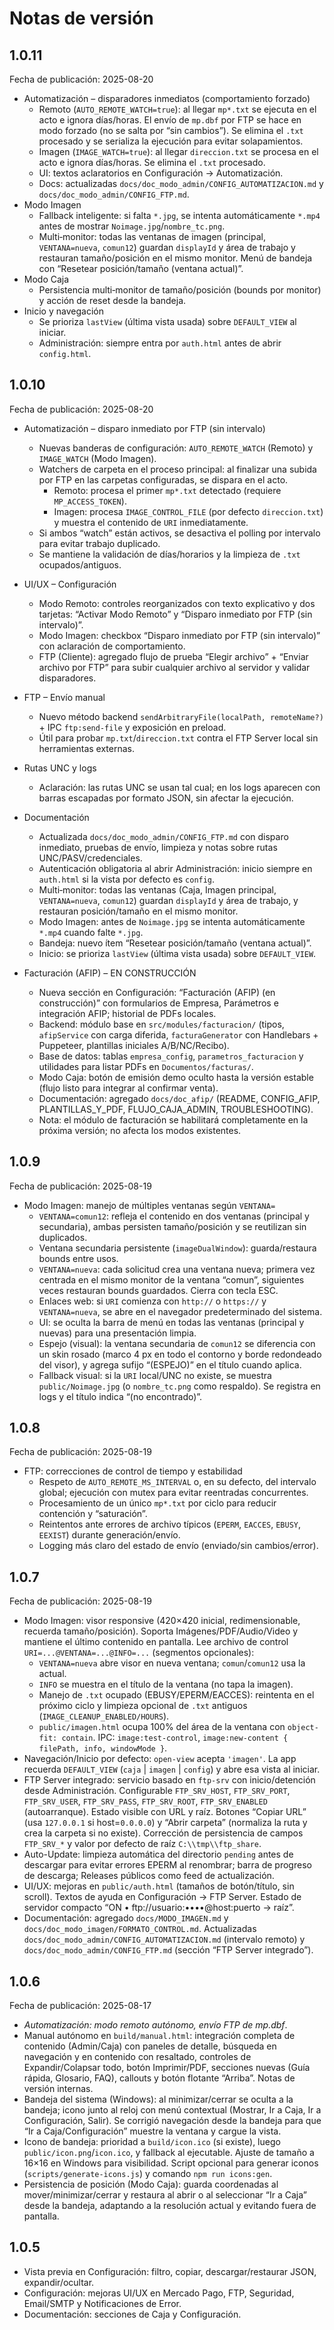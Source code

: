 # Notas de versión

## 1.0.11
Fecha de publicación: 2025-08-20
- Automatización – disparadores inmediatos (comportamiento forzado)
  - Remoto (`AUTO_REMOTE_WATCH=true`): al llegar `mp*.txt` se ejecuta en el acto e ignora días/horas. El envío de `mp.dbf` por FTP se hace en modo forzado (no se salta por “sin cambios”). Se elimina el `.txt` procesado y se serializa la ejecución para evitar solapamientos.
  - Imagen (`IMAGE_WATCH=true`): al llegar `direccion.txt` se procesa en el acto e ignora días/horas. Se elimina el `.txt` procesado.
  - UI: textos aclaratorios en Configuración → Automatización.
  - Docs: actualizadas `docs/doc_modo_admin/CONFIG_AUTOMATIZACION.md` y `docs/doc_modo_admin/CONFIG_FTP.md`.
- Modo Imagen
  - Fallback inteligente: si falta `*.jpg`, se intenta automáticamente `*.mp4` antes de mostrar `Noimage.jpg`/`nombre_tc.png`.
  - Multi‑monitor: todas las ventanas de imagen (principal, `VENTANA=nueva`, `comun12`) guardan `displayId` y área de trabajo y restauran tamaño/posición en el mismo monitor. Menú de bandeja con “Resetear posición/tamaño (ventana actual)”.
- Modo Caja
  - Persistencia multi‑monitor de tamaño/posición (bounds por monitor) y acción de reset desde la bandeja.
- Inicio y navegación
  - Se prioriza `lastView` (última vista usada) sobre `DEFAULT_VIEW` al iniciar.
  - Administración: siempre entra por `auth.html` antes de abrir `config.html`.

## 1.0.10
Fecha de publicación: 2025-08-20
- Automatización – disparo inmediato por FTP (sin intervalo)
  - Nuevas banderas de configuración: `AUTO_REMOTE_WATCH` (Remoto) y `IMAGE_WATCH` (Modo Imagen).
  - Watchers de carpeta en el proceso principal: al finalizar una subida por FTP en las carpetas configuradas, se dispara en el acto.
    - Remoto: procesa el primer `mp*.txt` detectado (requiere `MP_ACCESS_TOKEN`).
    - Imagen: procesa `IMAGE_CONTROL_FILE` (por defecto `direccion.txt`) y muestra el contenido de `URI` inmediatamente.
  - Si ambos “watch” están activos, se desactiva el polling por intervalo para evitar trabajo duplicado.
  - Se mantiene la validación de días/horarios y la limpieza de `.txt` ocupados/antiguos.
- UI/UX – Configuración
  - Modo Remoto: controles reorganizados con texto explicativo y dos tarjetas: “Activar Modo Remoto” y “Disparo inmediato por FTP (sin intervalo)”.
  - Modo Imagen: checkbox “Disparo inmediato por FTP (sin intervalo)” con aclaración de comportamiento.
  - FTP (Cliente): agregado flujo de prueba “Elegir archivo” + “Enviar archivo por FTP” para subir cualquier archivo al servidor y validar disparadores.
- FTP – Envío manual
  - Nuevo método backend `sendArbitraryFile(localPath, remoteName?)` + IPC `ftp:send-file` y exposición en preload.
  - Útil para probar `mp.txt`/`direccion.txt` contra el FTP Server local sin herramientas externas.
- Rutas UNC y logs
  - Aclaración: las rutas UNC se usan tal cual; en los logs aparecen con barras escapadas por formato JSON, sin afectar la ejecución.
- Documentación
  - Actualizada `docs/doc_modo_admin/CONFIG_FTP.md` con disparo inmediato, pruebas de envío, limpieza y notas sobre rutas UNC/PASV/credenciales.
  - Autenticación obligatoria al abrir Administración: inicio siempre en `auth.html` si la vista por defecto es `config`.
  - Multi‑monitor: todas las ventanas (Caja, Imagen principal, `VENTANA=nueva`, `comun12`) guardan `displayId` y área de trabajo, y restauran posición/tamaño en el mismo monitor.
  - Modo Imagen: antes de `Noimage.jpg` se intenta automáticamente `*.mp4` cuando falte `*.jpg`.
  - Bandeja: nuevo ítem “Resetear posición/tamaño (ventana actual)”.
  - Inicio: se prioriza `lastView` (última vista usada) sobre `DEFAULT_VIEW`.

- Facturación (AFIP) – EN CONSTRUCCIÓN
  - Nueva sección en Configuración: “Facturación (AFIP) (en construcción)” con formularios de Empresa, Parámetros e integración AFIP; historial de PDFs locales.
  - Backend: módulo base en `src/modules/facturacion/` (tipos, `afipService` con carga diferida, `facturaGenerator` con Handlebars + Puppeteer, plantillas iniciales A/B/NC/Recibo).
  - Base de datos: tablas `empresa_config`, `parametros_facturacion` y utilidades para listar PDFs en `Documentos/facturas/`.
  - Modo Caja: botón de emisión demo oculto hasta la versión estable (flujo listo para integrar al confirmar venta).
  - Documentación: agregado `docs/doc_afip/` (README, CONFIG_AFIP, PLANTILLAS_Y_PDF, FLUJO_CAJA_ADMIN, TROUBLESHOOTING).
  - Nota: el módulo de facturación se habilitará completamente en la próxima versión; no afecta los modos existentes.

## 1.0.9
Fecha de publicación: 2025-08-19
- Modo Imagen: manejo de múltiples ventanas según `VENTANA=`
  - `VENTANA=comun12`: refleja el contenido en dos ventanas (principal y secundaria), ambas persisten tamaño/posición y se reutilizan sin duplicados.
  - Ventana secundaria persistente (`imageDualWindow`): guarda/restaura bounds entre usos.
  - `VENTANA=nueva`: cada solicitud crea una ventana nueva; primera vez centrada en el mismo monitor de la ventana “comun”, siguientes veces restauran bounds guardados. Cierra con tecla ESC.
  - Enlaces web: si `URI` comienza con `http://` o `https://` y `VENTANA=nueva`, se abre en el navegador predeterminado del sistema.
  - UI: se oculta la barra de menú en todas las ventanas (principal y nuevas) para una presentación limpia.
  - Espejo (visual): la ventana secundaria de `comun12` se diferencia con un skin rosado (marco 4 px en todo el contorno y borde redondeado del visor), y agrega sufijo “(ESPEJO)” en el título cuando aplica.
  - Fallback visual: si la `URI` local/UNC no existe, se muestra `public/Noimage.jpg` (o `nombre_tc.png` como respaldo). Se registra en logs y el título indica “(no encontrado)”.

## 1.0.8
Fecha de publicación: 2025-08-19
- FTP: correcciones de control de tiempo y estabilidad
  - Respeto de `AUTO_REMOTE_MS_INTERVAL` o, en su defecto, del intervalo global; ejecución con mutex para evitar reentradas concurrentes.
  - Procesamiento de un único `mp*.txt` por ciclo para reducir contención y “saturación”.
  - Reintentos ante errores de archivo típicos (`EPERM`, `EACCES`, `EBUSY`, `EEXIST`) durante generación/envío.
  - Logging más claro del estado de envío (enviado/sin cambios/error).

## 1.0.7
Fecha de publicación: 2025-08-19
- Modo Imagen: visor responsive (420×420 inicial, redimensionable, recuerda tamaño/posición). Soporta Imágenes/PDF/Audio/Video y mantiene el último contenido en pantalla. Lee archivo de control `URI=...@VENTANA=...@INFO=...` (segmentos opcionales):
  - `VENTANA=nueva` abre visor en nueva ventana; `comun`/`comun12` usa la actual.
  - `INFO` se muestra en el título de la ventana (no tapa la imagen).
  - Manejo de `.txt` ocupado (EBUSY/EPERM/EACCES): reintenta en el próximo ciclo y limpieza opcional de `.txt` antiguos (`IMAGE_CLEANUP_ENABLED/HOURS`).
  - `public/imagen.html` ocupa 100% del área de la ventana con `object-fit: contain`. IPC: `image:test-control`, `image:new-content { filePath, info, windowMode }`.
- Navegación/Inicio por defecto: `open-view` acepta `'imagen'`. La app recuerda `DEFAULT_VIEW` (`caja` | `imagen` | `config`) y abre esa vista al iniciar.
- FTP Server integrado: servicio basado en `ftp-srv` con inicio/detención desde Administración. Configurable `FTP_SRV_HOST`, `FTP_SRV_PORT`, `FTP_SRV_USER`, `FTP_SRV_PASS`, `FTP_SRV_ROOT`, `FTP_SRV_ENABLED` (autoarranque). Estado visible con URL y raíz. Botones “Copiar URL” (usa `127.0.0.1` si host=`0.0.0.0`) y “Abrir carpeta” (normaliza la ruta y crea la carpeta si no existe). Corrección de persistencia de campos `FTP_SRV_*` y valor por defecto de raíz `C:\\tmp\\ftp_share`.
- Auto-Update: limpieza automática del directorio `pending` antes de descargar para evitar errores EPERM al renombrar; barra de progreso de descarga; Releases públicos como feed de actualización.
- UI/UX: mejoras en `public/auth.html` (tamaños de botón/título, sin scroll). Textos de ayuda en Configuración → FTP Server. Estado de servidor compacto “ON • ftp://usuario:••••@host:puerto → raíz”.
- Documentación: agregado `docs/MODO_IMAGEN.md` y `docs/doc_modo_imagen/FORMATO_CONTROL.md`. Actualizadas `docs/doc_modo_admin/CONFIG_AUTOMATIZACION.md` (intervalo remoto) y `docs/doc_modo_admin/CONFIG_FTP.md` (sección “FTP Server integrado”).

## 1.0.6
Fecha de publicación: 2025-08-17
- *Automatización: modo remoto autónomo, envío FTP de mp.dbf*.
- Manual autónomo en `build/manual.html`: integración completa de contenido (Admin/Caja) con paneles de detalle, búsqueda en navegación y en contenido con resaltado, controles de Expandir/Colapsar todo, botón Imprimir/PDF, secciones nuevas (Guía rápida, Glosario, FAQ), callouts y botón flotante “Arriba”. Notas de versión internas.
- Bandeja del sistema (Windows): al minimizar/cerrar se oculta a la bandeja; icono junto al reloj con menú contextual (Mostrar, Ir a Caja, Ir a Configuración, Salir). Se corrigió navegación desde la bandeja para que “Ir a Caja/Configuración” muestre la ventana y cargue la vista.
- Icono de bandeja: prioridad a `build/icon.ico` (si existe), luego `public/icon.png`/`icon.ico`, y fallback al ejecutable. Ajuste de tamaño a 16×16 en Windows para visibilidad. Script opcional para generar iconos (`scripts/generate-icons.js`) y comando `npm run icons:gen`.
- Persistencia de posición (Modo Caja): guarda coordenadas al mover/minimizar/cerrar y restaura al abrir o al seleccionar “Ir a Caja” desde la bandeja, adaptando a la resolución actual y evitando fuera de pantalla.

## 1.0.5
- Vista previa en Configuración: filtro, copiar, descargar/restaurar JSON, expandir/ocultar.
- Configuración: mejoras UI/UX en Mercado Pago, FTP, Seguridad, Email/SMTP y Notificaciones de Error.
- Documentación: secciones de Caja y Configuración.
